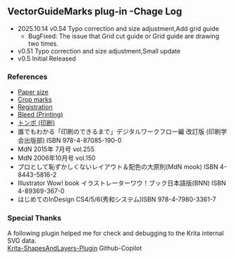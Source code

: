 ## VectorGuideMarks plug-in -Chage Log
- 2025.10.14 v0.54  Typo correction and size adjustment,Add grid guide  
  - BugFixed: The issue that Grid cut guide or Grid guide are drawing two times.
- v0.51  Typo correction and size adjustment,Small update
- v0.5  Initial Released   

### References
- [Paper size](https://en.wikipedia.org/wiki/Paper_size)  
- [Crop marks](https://en.wikipedia.org/wiki/Printing#Crop_marks)  
- [Registration](https://en.wikipedia.org/wiki/Printing_registration)  
- [Bleed (Printing)](https://en.wikipedia.org/wiki/Bleed_(printing))  
- [トンボ (印刷)](https://ja.wikipedia.org/wiki/トンボ_(印刷))  
- 誰でもわかる「印刷のできるまで」デジタルワークフロー編 改訂版 (印刷学会出版部) ISBN 978-4-87085-190-0  
- MdN 2015年 7月号 vol.255  
- MdN 2006年10月号 vol.150  
- プロとして恥ずかしくないレイアウト＆配色の大原則(MdN mook) ISBN 4-8443-5816-2  
- Illustrator Wow! book イラストレーターワウ！ブック日本語版(BNN) ISBN 4-89369-367-0  
- はじめてのInDesign CS4/5/6(秀和システム)ISBN 978-4-7980-3361-7  

### Special Thanks 
A following plugin helped me for check and debugging to the Krita internal SVG data.  
[Krita-ShapesAndLayers-Plugin](https://github.com/KnowZero/Krita-ShapesAndLayers-Plugin)
Github-Copilot

